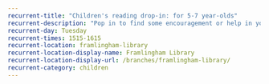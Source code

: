 ```yaml
---
recurrent-title: "Children's reading drop-in: for 5-7 year-olds"
recurrent-description: "Pop in to find some encouragement or help in your reading, or interact with other bookworms. Bring your own book or borrow one of ours. Term-time only."
recurrent-day: Tuesday
recurrent-times: 1515-1615
recurrent-location: framlingham-library
recurrent-location-display-name: Framlingham Library
recurrent-location-display-url: /branches/framlingham-library/
recurrent-category: children
---
```

